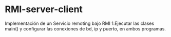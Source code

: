 # RMI-server-client
Implementación de un Servicio remoting bajo RMI
1.Ejecutar las clases main() y configurar las conexiones de bd, ip y puerto, en ambos programas.

